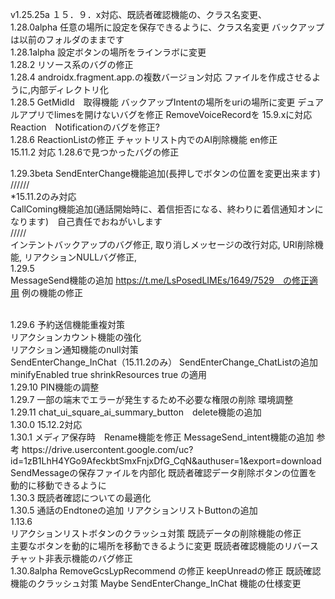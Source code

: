 v1.25.25a
１５．９．x対応、既読者確認機能の、クラス名変更、<br>
1.28.0alpha
任意の場所に設定を保存できるように、クラス名変更 バックアップは以前のフォルダのままです<br>
1.28.1alpha
設定ボタンの場所をラインラボに変更<br>
1.28.2
リソース系のバグの修正<br>
1.28.4
androidx.fragment.app.の複数バージョン対応
ファイルを作成させるように,内部ディレクトリ化<br>
1.28.5
GetMidId　取得機能
バックアップIntentの場所をuriの場所に変更
デュアルアプリでlimesを開けないバグを修正
RemoveVoiceRecordを 15.9.xに対応
Reaction　Notificationのバグを修正?
<br>
1.28.6
ReactionListの修正
チャットリスト内でのAI削除機能
en修正
<br>
15.11.2 対応
1.28.6で見つかったバグの修正
<br>

1.29.3beta
SendEnterChange機能追加(長押しでボタンの位置を変更出来ます)<br>
//////<br>
*15.11.2のみ対応<br>
CallComing機能追加(通話開始時に、着信拒否になる、終わりに着信通知オンになります)　自己責任でおねがいします<br>
/////<br>
インテントバックアップのバグ修正,
取り消しメッセージの改行対応,
URI削除機能,
リアクションNULLバグ修正,  <br>
1.29.5<br>
MessageSend機能の追加
https://t.me/LsPosedLIMEs/1649/7529　の修正適用
例の機能の修正

<br>
1.29.6
予約送信機能重複対策<br>
リアクションカウント機能の強化<br
ピン機能のバグの修正<br> リアクション通知機能のnull対策<br>
SendEnterChange_InChat（15.11.2のみ）
SendEnterChange_ChatListの追加<br>
minifyEnabled true
shrinkResources true
の適用

<br>
1.29.10
PIN機能の調整

<br>
1.29.7
一部の端末でエラーが発生するため不必要な権限の削除
環境調整
<br>
1.29.11
chat_ui_square_ai_summary_button　delete機能の追加
<br>
1.30.0 15.12.2対応

<br>
1.30.1
メディア保存時　Rename機能を修正
MessageSend_intent機能の追加
参考
https://drive.usercontent.google.com/uc?id=1zB1LhH4YGo9AfeckbtSmxFnjxDfG_CqN&authuser=1&export=download
SendMessageの保存ファイルを内部化
既読者確認データ削除ボタンの位置を動的に移動できるように

<br>
1.30.3
既読者確認についての最適化

<br>
1.30.5
通話のEndtoneの追加
リアクションリストButtonの追加
<br>
1.13.6
<br>
リアクションリストボタンのクラッシュ対策
既読データの削除機能の修正
<br>
主要なボタンを動的に場所を移動できるように変更
既読者確認機能のリバース
チャット非表示機能のバグ修正

<br>
1.30.8alpha
RemoveGcsLypRecommend の修正
keepUnreadの修正
既読確認機能のクラッシュ対策 Maybe
SendEnterChange_InChat 機能の仕様変更
